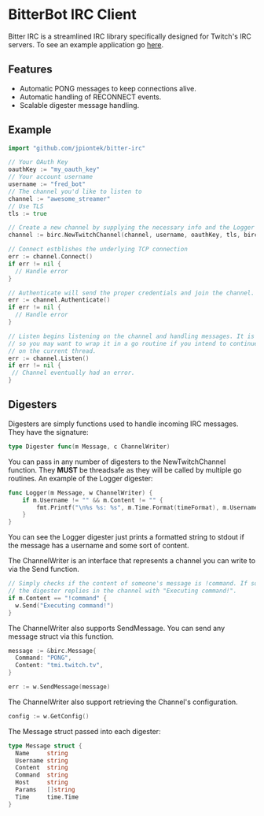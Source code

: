 # BitterBot IRC Client

Bitter IRC is a streamlined IRC library specifically designed for Twitch's IRC servers.
To see an example application go [here](https://github.com/jpiontek/bitter-irc-example).

## Features

* Automatic PONG messages to keep connections alive.
* Automatic handling of RECONNECT events.
* Scalable digester message handling.

## Example
```go
import "github.com/jpiontek/bitter-irc"

// Your OAuth Key
oauthKey := "my_oauth_key"
// Your account username
username := "fred_bot"
// The channel you'd like to listen to
channel := "awesome_streamer"
// Use TLS
tls := true

// Create a new channel by supplying the necessary info and the Logger digester.  
channel := birc.NewTwitchChannel(channel, username, oauthKey, tls, birc.Logger)

// Connect estblishes the underlying TCP connection
err := channel.Connect()
if err != nil {
  // Handle error
}

// Authenticate will send the proper credentials and join the channel.
err := channel.Authenticate()
if err != nil {
  // Handle error
}

// Listen begins listening on the channel and handling messages. It is blocking,
// so you may want to wrap it in a go routine if you intend to continue executing
// on the current thread.
err := channel.Listen()
if err != nil {
 // Channel eventually had an error.
}
```

## Digesters
Digesters are simply functions used to handle incoming IRC messages. They have the signature:
```go
type Digester func(m Message, c ChannelWriter)
```

You can pass in any number of digesters to the NewTwitchChannel function. They **MUST** be threadsafe as
they will be called by multiple go routines. An example of the Logger digester:

```go
func Logger(m Message, w ChannelWriter) {
	if m.Username != "" && m.Content != "" {
		fmt.Printf("\n%s %s: %s", m.Time.Format(timeFormat), m.Username, m.Content)
	}
}
```

You can see the Logger digester just prints a formatted string to stdout if the message has a username and
some sort of content.

The ChannelWriter is an interface that represents a channel you can write to via the Send function.

```go
// Simply checks if the content of someone's message is !command. If so then
// the digester replies in the channel with "Executing command!".
if m.Content == "!command" {
  w.Send("Executing command!")
}
```

The ChannelWriter also supports SendMessage. You can send any message struct
via this function.

```go
message := &birc.Message{
  Command: "PONG",
  Content: "tmi.twitch.tv",
}

err := w.SendMessage(message)
```

The ChannelWriter also support retrieving the Channel's configuration.

```go
config := w.GetConfig()
```

The Message struct passed into each digester:
```go
type Message struct {
  Name     string	
  Username string
  Content  string
  Command  string
  Host     string
  Params   []string
  Time     time.Time
}
```

